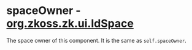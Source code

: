 # spaceOwner - [org.zkoss.zk.ui.IdSpace](https://www.zkoss.org/javadoc/latest/zk/org/zkoss/zk/ui/IdSpace.html)

The space owner of this component. It is the same as `self.spaceOwner`.


